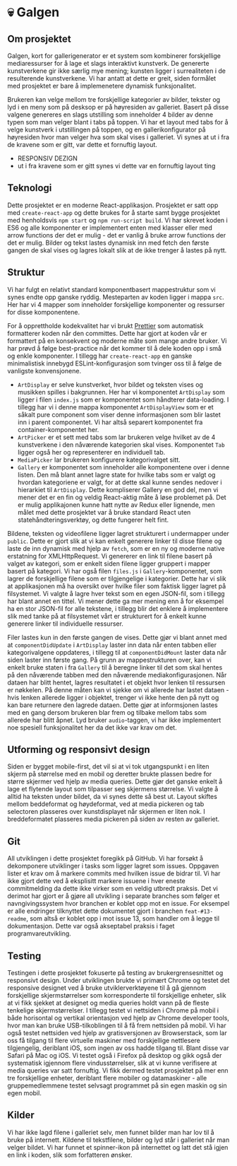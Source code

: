 # :skull: Galgen

## Om prosjektet

Galgen, kort for gallerigenerator er et system som kombinerer forskjellige mediaressurser for å lage et slags interaktivt kunstverk. De genererte kunstverkene gir ikke særlig mye mening; kunsten ligger i surrealiteten i de resulterende kunstverkene. Vi har antatt at dette er greit, siden formålet med prosjektet er bare å implemenetere dynamisk funksjonalitet.

Brukeren kan velge mellom tre forskjellige kategorier av bilder, tekster og lyd i en meny som på desksop er på høyresiden av galleriet. Basert på disse valgene genereres en slags utstilling som inneholder 4 bilder av denne typen som man velger blant i tabs på toppen. Vi har et layout med tabs for å velge kunstverk i utstillingen på toppen, og en gallerikonfigurator på høyresiden hvor man velger hva som skal vises i galleriet. Vi synes at ut i fra de kravene som er gitt, var dette et fornuftig layout.

- RESPONSIV DEZIGN
- ut i fra kravene som er gitt synes vi dette var en fornuftig layout ting

## Teknologi

Dette prosjektet er en moderne React-applikasjon. Prosjektet er satt opp med `create-react-app` og dette brukes for å starte samt bygge prosjektet med henholdsvis `npm start` og `npm run-script build`. Vi har skrevet koden i ES6 og alle komponenter er implementert enten med klasser eller med arrow functions der det er mulig - det er vanlig å bruke arrow functions der det er mulig. Bilder og tekst lastes dynamisk inn med fetch den første gangen de skal vises og lagres lokalt slik at de ikke trenger å lastes på nytt.

## Struktur

Vi har fulgt en relativt standard komponentbasert mappestruktur som vi synes endte opp ganske ryddig. Mesteparten av koden ligger i mappa `src`. Her har vi 4 mapper som inneholder forskjellige komponenter og ressurser for disse komponentene.

For å opprettholde kodekvalitet har vi brukt [Prettier](https://prettier.io) som automatisk formatterer koden når den committes. Dette har gjort at koden vår er formattert på en konsekvent og moderne måte som mange andre bruker. Vi har prøvd å følge best-practice når det kommer til å dele koden opp i små og enkle komponenter. I tillegg har `create-react-app` en ganske minimalistisk innebygd ESLint-konfigurasjon som tvinger oss til å følge de vanligste konvensjonene.

- `ArtDisplay` er selve kunstverket, hvor bildet og teksten vises og musikken spilles i bakgrunnen. Her har vi komponentet `ArtDisplay` som ligger i filen `index.js` som er komponentet som håndterer data-loading. I tillegg har vi i denne mappa komponentet `ArtDisplayView` som er et såkalt pure component som viser denne informasjonen som blir lastet inn i parent componentet. Vi har altså separert komponentet fra container-komponentet her.
- `ArtPicker` er et sett med tabs som lar brukeren velge hvilket av de 4 kunstverkene i den nåværende kategorien skal vises. Komponentet `Tab` ligger også her og representerer en individuell tab.
- `MediaPicker` lar brukeren konfigurere kategorivalget sitt.
- `Gallery` er komponentet som inneholder alle komponentene over i denne listen. Den må blant annet lagre state for hvilke tabs som er valgt og hvordan kategoriene er valgt, for at dette skal kunne sendes nedover i hierarkiet til `ArtDisplay`. Dette kompliserer Gallery en god del, men vi mener det er en fin og veldig React-aktig måte å løse problemet på. Det er mulig applikajonen kunne hatt nytte av Redux eller lignende, men målet med dette prosjektet var å bruke standard React uten statehåndteringsverktøy, og dette fungerer helt fint.

Bildene, teksten og videofilene ligger lagret strukturert i undermapper under `public`. Dette er gjort slik at vi kan enkelt generere linker til disse filene og laste de inn dynamisk med hjelp av `fetch`, som er en ny og moderne native erstatning for XMLHttpRequest. Vi genererer en link til filene basert på valget av kategori, som er enkelt siden filene ligger gruppert i mapper basert på kategori. Vi har også filen `files.js` i `Gallery`-komponentet, som lagrer de forskjellige filene som er tilgjengelige i kategorier. Dette har vi slik at applikasjonen må ha oversikt over hvilke filer som faktisk ligger lagret på filsystemet. Vi valgte å lagre hver tekst som en egen JSON-fil, som i tillegg har blant annet en tittel. Vi mener dette ga mer mening enn å for eksempel ha en stor JSON-fil for alle tekstene, i tillegg blir det enklere å implementere slik med tanke på at filsystemet vårt er strukturert for å enkelt kunne generere linker til individuelle ressurser.

Filer lastes kun in den første gangen de vises. Dette gjør vi blant annet med at `componentDidUpdate` i `ArtDisplay` laster inn data når enten tabben eller kategorivalgene oppdateres, i tillegg til at `componentDidMount` laster data når siden laster inn første gang. På grunn av mappestrukturen over, kan vi enkelt bruke staten i fra `Gallery` til å beregne linker til det som skal hentes på den nåværende tabben med den nåværende mediakonfigurasjonen. Når dataen har blitt hentet, lagres resultatet i et objekt hvor lenken til ressursen er nøkkelen. På denne måten kan vi sjekke om vi allerede har lastet dataen - hvis lenken allerede ligger i objektet, trenger vi ikke hente den på nytt og kan bare returnere den lagrede dataen. Dette gjør at informsjonen lastes med en gang dersom brukeren blar frem og tilbake mellom tabs som allerede har blitt åpnet. Lyd bruker `audio`-taggen, vi har ikke implementert noe spesiell funksjonalitet her da det ikke var krav om det.

## Utforming og responsivt design

Siden er bygget mobile-first, det vil si at vi tok utgangspunkt i en liten skjerm på størrelse med en mobil og deretter brukte plassen bedre for større skjermer ved hjelp av media queries. Dette gjør det ganske enkelt å lage et flytende layout som tilpasser seg skjermens størrelse. Vi valgte å alltid ha teksten under bildet, da vi synes dette så best ut. Layout skiftes mellom beddeformat og høydeformat, ved at media pickeren og tab selectoren plasseres over kunstdisplayet når skjermen er liten nok. I breddeformatet plasseres media pickeren på siden av resten av galleriet.

## Git

All utviklingen i dette prosjektet foregikk på GitHub. Vi har forsøkt å dekomponere utviklinger i tasks som ligger lagret som issues. Oppgaven lister et krav om å markere commits med hvilken issue de bidrar til. Vi har ikke gjort dette ved å eksplisitt markere issuene i hver eneste commitmelding da dette ikke virker som en veldig utbredt praksis. Det vi derimot har gjort er å gjøre all utvikling i separate branches som følger et navngivingssystem hvor branchen er koblet opp mot en issue. For eksempel er alle endringer tilknyttet dette dokumentet gjort i branchen `feat-#13-readme`, som altså er koblet opp i mot issue 13, som handler om å legge til dokumentasjon. Dette var også akseptabel praksis i faget programvareutvikling.

## Testing

Testingen i dette prosjektet fokuserte på testing av brukergrensesnittet og responsivt design. Under utviklingen brukte vi primært Chrome og testet det responsive designet ved å bruke utviklerverktøyene til å gå gjennom forskjellige skjermstørrelser som korresponderte til forskjellige enheter, slik at vi fikk sjekket at designet og media queries holdt vann på de fleste tenkelige skjermstørrelser. I tillegg testet vi nettsiden i Chrome på mobil i både horisontal og vertikal orientasjon ved hjelp av Chrome developer tools, hvor man kan bruke USB-tilkoblingen til å få frem nettsiden på mobil. Vi har også testet nettsiden ved hjelp av gratisversjonen av Browserstack, som lar oss få tilgang til flere virtuelle maskiner med forskjellige nettlesere tilgjengelig, deriblant iOS, som ingen av oss hadde tilgang til. Blant disse var Safari på Mac og iOS. Vi testet også i Firefox på desktop og gikk også der systematisk igjennom flere vindusstørrelser, slik at vi kunne verifisere at media queries var satt fornuftig. Vi fikk dermed testet prosjektet på mer enn tre forskjellige enheter, deriblant flere mobiler og datamaskiner - alle gruppemedlemmene testet selvsagt programmet på sin egen maskin og sin egen mobil.

## Kilder

Vi har ikke lagd filene i galleriet selv, men funnet bilder man har lov til å bruke på internett. Kildene til tekstfilene, bilder og lyd står i galleriet når man velger bildet. Vi har funnet et spinner-ikon på internettet og latt det stå igjen en link i koden, slik som forfatteren ønsker.
